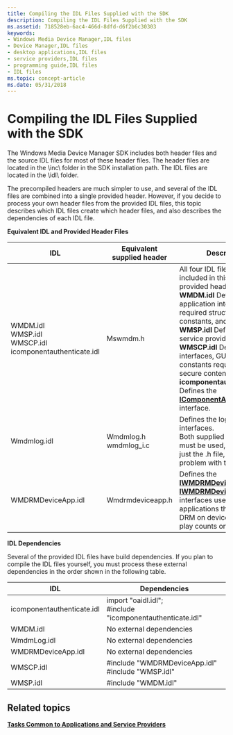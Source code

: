 ```yaml
---
title: Compiling the IDL Files Supplied with the SDK
description: Compiling the IDL Files Supplied with the SDK
ms.assetid: 718528eb-6ac4-466d-8dfd-d6f2b6c30303
keywords:
- Windows Media Device Manager,IDL files
- Device Manager,IDL files
- desktop applications,IDL files
- service providers,IDL files
- programming guide,IDL files
- IDL files
ms.topic: concept-article
ms.date: 05/31/2018
---
```


# Compiling the IDL Files Supplied with the SDK

The Windows Media Device Manager SDK includes both header files and the source IDL files for most of these header files. The header files are located in the \\inc\\ folder in the SDK installation path. The IDL files are located in the \\idl\\ folder.

The precompiled headers are much simpler to use, and several of the IDL files are combined into a single provided header. However, if you decide to process your own header files from the provided IDL files, this topic describes which IDL files create which header files, and also describes the dependencies of each IDL file.

**Equivalent IDL and Provided Header Files**



| **IDL**                                                                                            | **Equivalent supplied header**               | **Description**                                                                                                                                                                                                                                                                                                                                                                                                                                                                                                     |
|----------------------------------------------------------------------------------------------------|----------------------------------------------|---------------------------------------------------------------------------------------------------------------------------------------------------------------------------------------------------------------------------------------------------------------------------------------------------------------------------------------------------------------------------------------------------------------------------------------------------------------------------------------------------------------------|
| WMDM.idl<br/> WMSP.idl<br/> WMSCP.idl<br/> icomponentauthenticate.idl<br/> | Mswmdm.h                                     | All four IDL files are included in this single provided header.<br/> **WMDM.idl** Defines all the application interfaces and required structures, constants, and error codes.<br/> **WMSP.idl** Defines all the service provider interfaces.<br/> **WMSCP.idl** Defines all the interfaces, GUID values, and constants required by secure content providers.<br/> **icomponentauthenticate.idl** Defines the [**IComponentAuthenticate**](/windows/desktop/api/mswmdm/nn-mswmdm-icomponentauthenticate) interface.<br/> |
| Wmdmlog.idl                                                                                        | Wmdmlog.h<br/> wmdmlog\_i.c<br/> | Defines the logging interfaces.<br/> Both supplied header files must be used, rather than just the .h file, because of a problem with the IDL file.<br/>                                                                                                                                                                                                                                                                                                                                                |
| WMDRMDeviceApp.idl                                                                                 | Wmdrmdeviceapp.h                             | Defines the [**IWMDRMDeviceApp**](iwmdrmdeviceapp.md) and [**IWMDRMDeviceApp2**](iwmdrmdeviceapp2.md) interfaces used by applications that update DRM on devices or meter play counts on devices.                                                                                                                                                                                                                                                                                                                 |



 

**IDL Dependencies**

Several of the provided IDL files have build dependencies. If you plan to compile the IDL files yourself, you must process these external dependencies in the order shown in the following table.



|   IDL                      |   Dependencies                                                                   |
|----------------------------|----------------------------------------------------------------------------------|
| icomponentauthenticate.idl | import "oaidl.idl";<br/> \#include "icomponentauthenticate.idl"<br/> |
| WMDM.idl                   | No external dependencies                                                         |
| WmdmLog.idl                | No external dependencies                                                         |
| WMDRMDeviceApp.idl         | No external dependencies                                                         |
| WMSCP.idl                  | \#include "WMDRMDeviceApp.idl"<br/> \#include "WMSP.idl"<br/>        |
| WMSP.idl                   | \#include "WMDM.idl"                                                             |



 

## Related topics

<dl> <dt>

[**Tasks Common to Applications and Service Providers**](tasks-common-to-applications-and-service-providers.md)
</dt> </dl>

 

 





